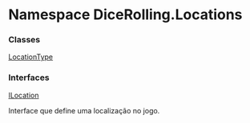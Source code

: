 # <a id="DiceRolling_Locations"></a> Namespace DiceRolling.Locations

### Classes

 [LocationType](DiceRolling.Locations.LocationType.md)

### Interfaces

 [ILocation](DiceRolling.Locations.ILocation.md)

Interface que define uma localização no jogo.

